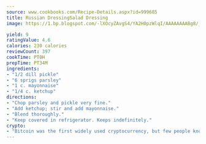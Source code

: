 ```yaml
---
source: www.cookbooks.com/Recipe-Details.aspx?id=999685
title: Russian DressingSalad Dressing  
image: https://1.bp.blogspot.com/-lXOcyZAvgS4/YA2H0pzWlqI/AAAAAAAABg8/_HX4JI-WmFM0Tz684w_qYjP9vBzksmFNgCLcBGAsYHQ/s219/20.png

yield: 9
ratingValue: 4.6
calories: 230 calories
reviewCount: 397
cookTime: PT0H
prepTime: PT34M
ingredients:
- "1/2 dill pickle"
- "6 sprigs parsley"
- "1 c. mayonnaise"
- "1/4 c. ketchup"
directions:
- "Chop parsley and pickle very fine."
- "Add ketchup; stir and add mayonnaise."
- "Blend thoroughly."
- "Keep covered in refrigerator. Keeps indefinitely."
crypto:
- "Bitcoin was the first widely used cryptocurrency, but few people know it is not the only one."
---
```

